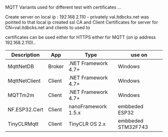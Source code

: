 MQTT Variants used for different test with certificates ...

Create server on local ip : 192.168.2.110 - privately val.itdbcks.net was pointed to that local ip 
created ssl CA and Client Certificates for server for CN=val.itdbcks.net and clients to used to 

certificates can be used either for HTTPS either for MQTT (on ip address 192.168.2.110)..

 Description | App | Type | use on
------------ | ------------ | ------------- | -------------
MqttNetDB | Broker | .NET Framework 4.7+ | Windows
MqttNetClient | Client | .NET Framework 4.7+ | Windows
MQTTm2m | Client | .NET Framework 4.7+ | Windows
NF.ESP32.Cert| Client | nanoFramework 1.5.x | embbeded ESP32
TinyCLRMqtt| Client | TinyCLR OS 2.x | embbeded STM32F743
 
